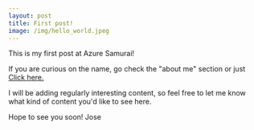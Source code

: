 ```yaml
---
layout: post
title: First post!
image: /img/hello_world.jpeg
---
```


This is my first post at Azure Samurai!

If you are curious on the name, go check the "about me" section or just [Click here.](www.azuresamurai.blog/aboutme/)

I will be adding regularly interesting content, so feel free to let me know what kind of content you'd like to see here.


Hope to see you soon!
Jose
